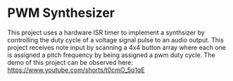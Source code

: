 # PWM Synthesizer

This project uses a hardware ISR timer to implement a synthsizer by controlling the duty cycle of a voltage signal pulse to an audio output. 
This project receives note input by scanning a 4x4 button array where each one is assigned a pitch frequency by being assigned a pwm duty cycle.
The demo of this project can be observed here: 
https://www.youtube.com/shorts/t0cmO_5q1qE
 
